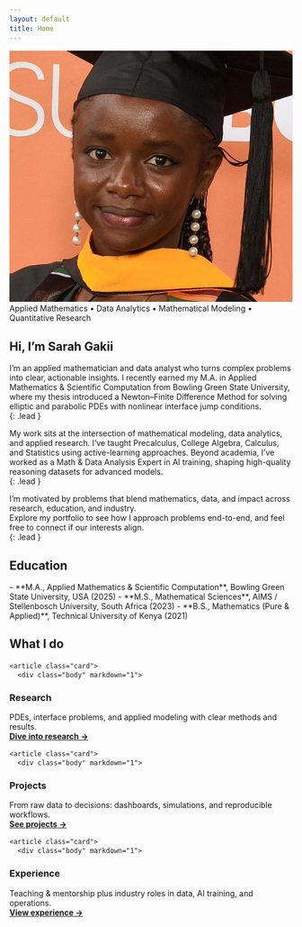 ```yaml
---
layout: default
title: Home
---
```


<!-- HERO -->
<div class="hero" id="about">
  <div class="portrait">
    <img src="/assets/headshot.jpg" alt="Sarah Gakii headshot" />
  </div>

  <div class="card intro">
    <span class="eyebrow">Applied Mathematics • Data Analytics • Mathematical Modeling • Quantitative Research</span>
    <h2 class="title">Hi, I’m <span class="accent">Sarah Gakii</span></h2>

I’m an applied mathematician and data analyst who turns complex problems into clear, actionable insights. I recently earned my M.A. in Applied Mathematics & Scientific Computation from Bowling Green State University, where my thesis introduced a Newton–Finite Difference Method for solving elliptic and parabolic PDEs with nonlinear interface jump conditions.  
{: .lead }

My work sits at the intersection of mathematical modeling, data analytics, and applied research. I’ve taught Precalculus, College Algebra, Calculus, and Statistics using active-learning approaches. Beyond academia, I’ve worked as a Math & Data Analysis Expert in AI training, shaping high-quality reasoning datasets for advanced models.  
{: .lead }

I’m motivated by problems that blend mathematics, data, and impact across research, education, and industry.  
Explore my portfolio to see how I approach problems end-to-end, and feel free to connect if our interests align.  
{: .lead }

  </div>
</div>

<!-- EDUCATION -->
<section class="container" id="education">
  <h2>Education</h2>
  <div class="card">
    <div class="body" markdown="1">
- **M.A., Applied Mathematics & Scientific Computation**, Bowling Green State University, USA (2025)
- **M.S., Mathematical Sciences**, AIMS / Stellenbosch University, South Africa (2023)
- **B.S., Mathematics (Pure & Applied)**, Technical University of Kenya (2021)
    </div>
  </div>
</section>

<!-- QUICK LINKS -->
<section class="container" id="quick-links">
  <h2>What I do</h2>

  <div class="grid cards">

    <article class="card">
      <div class="body" markdown="1">
### Research
PDEs, interface problems, and applied modeling with clear methods and results.  
[**Dive into research →**](/research.html)
      </div>
    </article>

    <article class="card">
      <div class="body" markdown="1">
### Projects
From raw data to decisions: dashboards, simulations, and reproducible workflows.  
[**See projects →**](/projects.html)
      </div>
    </article>

    <article class="card">
      <div class="body" markdown="1">
### Experience
Teaching & mentorship plus industry roles in data, AI training, and operations.  
[**View experience →**](/experience.html)
      </div>
    </article>

  </div>
</section>

